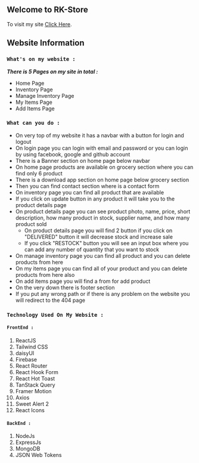 ## Welcome to RK-Store

To visit my site [Click Here](https://rk-store-52c4c.web.app/).

## Website Information

### `What's on my website :`

**_There is 5 Pages on my site in total :_**

-   Home Page
-   Inventory Page
-   Manage Inventory Page
-   My Items Page
-   Add Items Page

### `What can you do :`

-   On very top of my website it has a navbar with a button for login and logout
-   On login page you can login with email and password or you can login by using facebook, google and github account
-   There is a Banner section on home page below navbar
-   On home page products are available on grocery section where you can find only 6 product
-   There is a download app section on home page below grocery section
-   Then you can find contact section where is a contact form
-   On inventory page you can find all product that are available
-   If you click on update button in any product it will take you to the product details page
-   On product details page you can see product photo, name, price, short description, how many product in stock, supplier name, and how many product sold
    -   On product details page you will find 2 button if you click on "DELIVERED" button it will decrease stock and increase sale
    -   If you click "RESTOCK" button you will see an input box where you can add any number of quantity that you want to stock
-   On manage inventory page you can find all product and you can delete products from here
-   On my items page you can find all of your product and you can delete products from here also
-   On add items page you will find a from for add product
-   On the very down there is footer section
-   If you put any wrong path or if there is any problem on the website you will redirect to the 404 page

### `Technology Used On My Website :`

#### `FrontEnd :`

1. ReactJS
2. Tailwind CSS
3. daisyUI
4. Firebase
5. React Router
6. React Hook Form
7. React Hot Toast
8. TanStack Query
9. Framer Motion
10. Axios
11. Sweet Alert 2
12. React Icons

#### `BackEnd :`

1. NodeJs
2. ExpressJs
3. MongoDB
4. JSON Web Tokens
